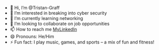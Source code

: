 - 👋 Hi, I’m @Tristan-Graff
- 👀 I’m interested in breaking into cyber security
- 🌱 I’m currently learning networking
- 💞️ I’m looking to collaborate on job opportunities
- 📫 How to reach me [MyLinkedIn](https://www.linkedin.com/in/tristan-graff-546781157/)
- 😄 Pronouns: He/Him
- ⚡ Fun fact: I play music, games, and sports – a mix of fun and fitness!
